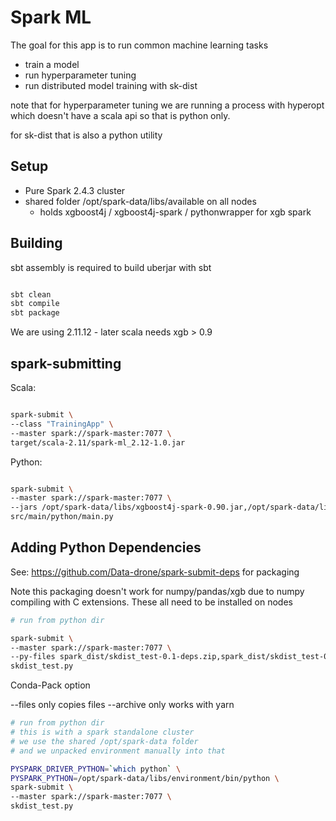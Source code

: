# Spark ML

The goal for this app is to run common machine learning tasks

 - train a model
 - run hyperparameter tuning
 - run distributed model training with sk-dist

note that for hyperparameter tuning we are running a process with hyperopt which doesn't have a scala api so that is python only.

for sk-dist that is also a python utility

## Setup

- Pure Spark 2.4.3 cluster
- shared folder /opt/spark-data/libs/available on all nodes
  - holds xgboost4j / xgboost4j-spark / pythonwrapper for xgb spark

## Building

sbt assembly is required to build uberjar with sbt

```Bash

sbt clean
sbt compile
sbt package

```

We are using 2.11.12 - later scala needs xgb > 0.9


## spark-submitting

Scala:

```Bash

spark-submit \
--class "TrainingApp" \
--master spark://spark-master:7077 \
target/scala-2.11/spark-ml_2.12-1.0.jar

```

Python:

```Bash

spark-submit \
--master spark://spark-master:7077 \
--jars /opt/spark-data/libs/xgboost4j-spark-0.90.jar,/opt/spark-data/libs/xgboost4j-0.90.jar \
src/main/python/main.py

```

## Adding Python Dependencies

See: https://github.com/Data-drone/spark-submit-deps
for packaging

Note this packaging doesn't work for numpy/pandas/xgb due to numpy compiling with C extensions.
These all need to be installed on nodes

```Bash
# run from python dir

spark-submit \
--master spark://spark-master:7077 \
--py-files spark_dist/skdist_test-0.1-deps.zip,spark_dist/skdist_test-0.1.zip \
skdist_test.py

```

Conda-Pack option

--files only copies files
--archive only works with yarn



```Bash
# run from python dir
# this is with a spark standalone cluster
# we use the shared /opt/spark-data folder
# and we unpacked environment manually into that

PYSPARK_DRIVER_PYTHON=`which python` \
PYSPARK_PYTHON=/opt/spark-data/libs/environment/bin/python \
spark-submit \
--master spark://spark-master:7077 \
skdist_test.py

```